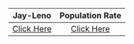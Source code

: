| Jay-Leno 	| Population Rate 	|
|:--------:	|:---------------:	|
|[Click Here](Jay-Leno/main.py)          	|[Click Here]("Population-Rate/birth-death.ipynb")                 	|